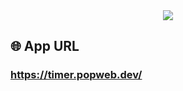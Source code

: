<div align="center">
<img src="https://user-images.githubusercontent.com/68140953/90314151-7dd76c80-df4c-11ea-97a6-8c37fb98e9d0.gif">
</div>

## 🌐 App URL

### **https://timer.popweb.dev/**
